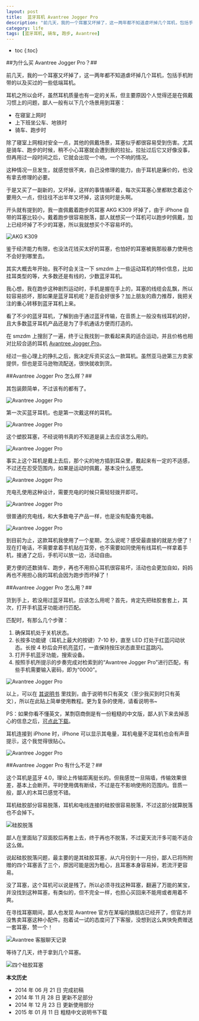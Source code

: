 ```yaml
---
layout: post
title:  蓝牙耳机 Avantree Jogger Pro
description: "前几天，我的一个耳塞又坏掉了，这一两年都不知道虐坏掉几个耳机，包括手机附带的以及买过的一些低端耳机。耳机之所以会坏，虽然耳机质量也有一定的关系，但主要原因个人觉得还是在佩戴习惯上的问题。"
category: life
tags: [蓝牙耳机, 骑车, 跑步, Avantree]
---
```


* toc
{:toc}

##为什么买 Avantree Jogger Pro？##

前几天，我的一个耳塞又坏掉了，这一两年都不知道虐坏掉几个耳机，包括手机附带的以及买过的一些低端耳机。

耳机之所以会坏，虽然耳机质量也有一定的关系，但主要原因个人觉得还是在佩戴习惯上的问题，鄙人一般有以下几个场景用到耳塞：

* 在寝室上网时
* 上下班坐公车、地铁时
* 骑车、跑步时

除了寝室上网相对安全一点，其他的佩戴场景，耳塞似乎都很容易受到伤害。尤其是骑车、跑步的时候，稍不小心耳塞就会遭到我的拉扯。拉扯过后它又好像没事，但再用过一段时间之后，它就会出现一个响，一个不响的情况。

这种情况一旦发生，就感觉很不爽，自己没修理的能力，由于耳机是廉价的，也没有拿去修理的必要。

于是又买了一副新的，又坏掉，这样的事情循环着，每次买耳塞心里都默念着这个要用久一点，但往往不出半年又坏掉，这该何时是头啊。

开头就有提到的，我一直佩戴着跑步的耳塞 AKG K309 坏掉了，由于 iPhone 自带的耳塞比较小，戴着跑步很容易脱落，鄙人就想买一个耳机可以跑步时佩戴，加上已经坏掉了不少的耳塞，所以我就想买个不容易坏的。

![AKG K309]({{site.IMG_PATH}}/avantree-jogger-pro-01.jpg)

鉴于经济能力有限，也没法花钱买太好的耳塞，也怕好的耳塞被我那般暴力使用也不会好到哪里去。

其实大概去年开始，我不时会关注一下 smzdm 上一些运动耳机的特价信息，比如挂耳类型的等，大多数还是有线的，少数蓝牙耳机。

我心想，我在跑步这种剧烈运动时，手机是握在手上的，耳塞的线缆会乱飘，所以较容易损坏，那如果是蓝牙耳机呢？是否会好很多？加上朋友的鼎力推荐，我把关注的重心转移到蓝牙耳机上来。

看了不少的蓝牙耳机，了解到由于通过蓝牙传输，在音质上一般没有线耳机的好，且大多数蓝牙耳机产品还是为了手机通话方便而打造的。

在 smzdm 上搜刮了一遍，终于让我找到一款看起来真的适合运动，并且价格也相对比较合适的耳机 [Avantree Jogger Pro](http://fx.smzdm.com/detail/231447)。

经过一些心理上的挣扎之后，我决定斥资买这么一款耳机。虽然亚马逊第三方卖家提供，但也是亚马逊物流配送，很快就收到货。

##Avantree Jogger Pro 怎么样？##

其包装颇简单，不过该有的都有了。

![Avantree Jogger Pro]({{site.IMG_PATH}}/avantree-jogger-pro-02.jpg)

第一次买蓝牙耳机，也是第一次戴这样的耳机。

![Avantree Jogger Pro]({{site.IMG_PATH}}/avantree-jogger-pro-03.jpg)

这个塑胶耳塞，不经说明书真的不知道是装上去应该怎么用的。

![Avantree Jogger Pro]({{site.IMG_PATH}}/avantree-jogger-pro-04.jpg)

事实上这个耳机是戴上去后，那个尖的地方插到耳朵里，戴起来有一定的不适感，不过还在忍受范围内，如果是运动时佩戴，基本没什么感觉。

![Avantree Jogger Pro]({{site.IMG_PATH}}/avantree-jogger-pro-05.jpg)

充电孔使用这种设计，需要充电的时候只需轻轻拨开即可。

![Avantree Jogger Pro]({{site.IMG_PATH}}/avantree-jogger-pro-06.jpg)

很普通的充电线，和大多数电子产品一样，也是没有配备充电器。

![Avantree Jogger Pro]({{site.IMG_PATH}}/avantree-jogger-pro-07.jpg)

到目前为止，这款耳机我使用了一个星期，怎么说呢？感受最直接的就是方便了！现在打电话，不需要拿着手机贴在耳旁，也不需要如同使用有线耳机一样拿着手机，接通了之后，手机可以放一边，活动自由。

更方便的还数骑车、跑步，再也不用担心耳机很容易坏，活动也会更加自如，妈妈再也不用担心我的耳机会因为跑步而坏掉了！

##Avantree Jogger Pro 怎么用？##

货到手上，若没用过蓝牙耳机，应该怎么用呢？首先，肯定先把硅胶套套上，其次，打开手机蓝牙功能进行匹配。

匹配时，有那么几个步骤：

1. 确保耳机处于关机状态。
2. 长按多功能键（耳机上最大的按键）7-10 秒，直至 LED 灯处于红蓝闪动状态。长按 4 秒后会开机亮蓝灯，一直保持按压状态直至红蓝跳闪。
3. 打开手机蓝牙功能，搜索设备。
4. 按照手机所提示的步奏完成对检索到的“Avantree Jogger Pro”进行匹配，有些手机需要输入密码，即为“0000”。

![Avantree Jogger Pro]({{site.IMG_PATH}}/avantree-jogger-pro-11.jpg)

以上，可以在 [其说明书](http://www.avantree.com/media/user_manual/AS6P-user-manual.pdf) 里找到，由于说明书只有英文（至少我买到时只有英文），所以在此贴上简单使用教程。更为复杂的使用，请看说明书~

PS：如果你看不懂英文，某剽窃商倒是有一份粗糙的中文版，鄙人扒下来去掉恶心的信息之后，[可点此下载]({{site.IMG_PATH}}/jogger.pdf)。

耳机连接到 iPhone 时，iPhone 可以显示其电量，耳机电量不足耳机也会有声音提示，这个我觉得很贴心。

![Avantree Jogger Pro]({{site.IMG_PATH}}/avantree-jogger-pro-12.jpg)

##Avantree Jogger Pro 有什么不足？##

这个耳机是蓝牙 4.0，理论上传输距离挺长的。但我感觉一旦隔墙，传输效果很差，基本上会断开。平时使用偶有断续，不过是在不影响使用的范围内。音质一般，鄙人的木耳已感觉不错。

耳机硅胶部分容易脱落，耳机和电线连接的硅胶很容易脱落，不过这部分就算脱落也不会掉下。

![硅胶脱落]({{site.IMG_PATH}}/avantree-jogger-pro-08.jpg)

鄙人在里面贴了双面胶后再套上去，终于再也不脱落，不过夏天流汗多可能不适合这么做。

说起硅胶脱落问题，最主要的是其硅胶耳塞，从六月份到十一月份，鄙人已将所附赠的四个耳塞丢了三个，原因可能是因为粗心，且耳塞本身容易掉，若流汗更容易。

没了耳塞，这个耳机可以说是残了。所以必须寻找这种耳塞，翻遍了万能的某宝，并没找到这种耳塞，有类似的，但不完全一样，也担心买回来不能用或者用着不爽。

在寻找耳塞期间，鄙人也发现 Avantree 官方在某喵的旗舰店已经开了，但官方并没售卖耳塞这种小配件。抱着试一试的态度问了下客服，没想到这么爽快免费赠送一套耳塞，赞一个！

![Avantree 客服聊天记录]({{site.IMG_PATH}}/avantree-jogger-pro-09.png)

等待了几天，终于拿到几个耳塞。

![四个硅胶耳塞]({{site.IMG_PATH}}/avantree-jogger-pro-10.jpg)

**本文历史**

* 2014 年 06 月 21 日 完成初稿
* 2014 年 11 月 28 日 更新不足部分
* 2014 年 12 月 23 日 更新使用部分
* 2015 年 01 月 11 日 粗糙中文说明书下载
